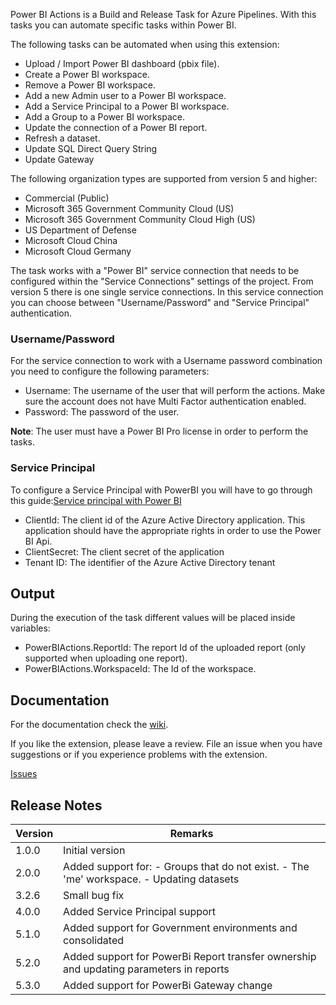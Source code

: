 Power BI Actions is a Build and Release Task for Azure Pipelines. With this tasks you can automate specific tasks within Power BI.

The following tasks can be automated when using this extension:
* Upload / Import Power BI dashboard (pbix file).
* Create a Power BI workspace.
* Remove a Power BI workspace.
* Add a new Admin user to a Power BI workspace.
* Add a Service Principal to a Power BI workspace.
* Add a Group to a Power BI workspace.
* Update the connection of a Power BI report.
* Refresh a dataset.
* Update SQL Direct Query String
* Update Gateway

The following organization types are supported from version 5 and higher:

* Commercial (Public)
* Microsoft 365 Government Community Cloud (US)
* Microsoft 365 Government Community Cloud High (US)
* US Department of Defense
* Microsoft Cloud China
* Microsoft Cloud Germany

The task works with a "Power BI" service connection that needs to be configured within the "Service Connections" settings of the project. From version 5 there is one single service connections. In this service connection you can choose between "Username/Password" and "Service Principal" authentication.

### Username/Password

For the service connection to work with a Username password combination you need to configure the following parameters:

* Username: The username of the user that will perform the actions. Make sure the account does not have Multi Factor authentication enabled.
* Password: The password of the user.

**Note**: The user must have a Power BI Pro license in order to perform the tasks.

### Service Principal

To configure a Service Principal with PowerBI you will have to go through this guide:[Service principal with Power BI](https://docs.microsoft.com/en-us/power-bi/developer/embed-service-principal)

* ClientId: The client id of the Azure Active Directory application. This application should have the appropriate rights in order to use the Power BI Api.
* ClientSecret: The client secret of the application
* Tenant ID: The identifier of the Azure Active Directory tenant 

## Output

During the execution of the task different values will be placed inside variables:

* PowerBIActions.ReportId: The report Id of the uploaded report (only supported when uploading one report).
* PowerBIActions.WorkspaceId: The Id of the workspace.

## Documentation

For the documentation check the [wiki](https://github.com/MaikvanderGaag/msft-extensions/wiki).

If you like the extension, please leave a review. File an issue when you have suggestions or if you experience problems with the extension.

[Issues](https://github.com/MaikvanderGaag/msft-extensions/issues)

## Release Notes

| Version | Remarks                             |  
|---------|-------------------------------------|
| 1.0.0   | Initial version                     |
| 2.0.0   | Added support for: - Groups that do not exist. - The 'me' workspace. - Updating datasets |
| 3.2.6   | Small bug fix |
| 4.0.0   | Added Service Principal support  |
| 5.1.0   | Added support for Government environments and consolidated |
| 5.2.0   | Added support for PowerBi Report transfer ownership and updating parameters in reports|
| 5.3.0   | Added support for PowerBi Gateway change |